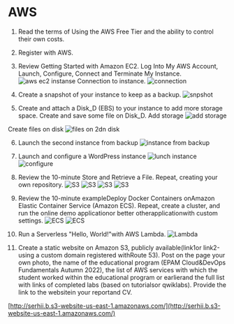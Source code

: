 # AWS 
1. Read the terms of Using the AWS Free Tier and the ability to control their own costs.
2. Register with AWS.
3. Review Getting Started with Amazon EC2. Log Into My AWS Account, Launch, Configure, Connect and Terminate My Instance.
![aws ec2 instanse](/aws/images/aws-1.png)
Connection to instance.
![connection](images/aws-3.png)

4. Create a snapshot of your instance to keep as a backup.
![snpshot](/aws/images/aws-4.png)

5. Create and attach a Disk_D (EBS) to your instance to add more storage space. Create and save some file on Disk_D.
Add storage 
![add storage](/aws/images/aws-5.png)

Create files on disk 
![files on 2dn disk](/aws/images/aws-7.png)

6. Launch the second instance from backup
![instance from backup](/aws/images/aws-9.png)

7. Launch and configure a WordPress instance
![lunch instance](/aws/images/aws-10.png)
![configure](/aws/images/aws-11.png)

8. Review the 10-minute Store and Retrieve a File. Repeat, creating your own repository.
![S3](/aws/images/aws-12.png)
![S3](/aws/images/aws-13.png)
![S3](/aws/images/aws-14.png)
![S3](/aws/images/aws-15.png)

9. Review the 10-minute exampleDeploy Docker Containers onAmazon Elastic Container Service (Amazon  ECS). Repeat,  create  a  cluster,  and  run  the  online  demo  applicationor  better  otherapplicationwith custom settings.
![ECS](/aws/images/aws-16.png)
![ECS](/aws/images/aws-17.png)

10. Run a Serverless "Hello, World!"with AWS Lambda.
![Lambda](/aws/images/aws-18.png)

11. Create a static website on Amazon S3, publicly available(link1or link2-using a custom domain registered  withRoute  53). Post  on  the  page  your  own  photo,  the  name  of  the  educational program (EPAM Cloud&DevOps  Fundamentals  Autumn  2022), the list  of  AWS  services  with which the student worked within the educational program or earlierand the full list with links of completed labs (based on tutorialsor qwiklabs). Provide the link to the websitein your reportand СV.

[http://serhii.b.s3-website-us-east-1.amazonaws.com/](http://serhii.b.s3-website-us-east-1.amazonaws.com/)
